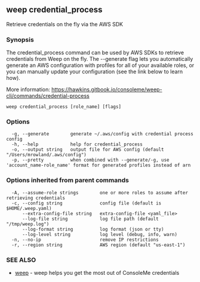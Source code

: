 ## weep credential_process

Retrieve credentials on the fly via the AWS SDK

### Synopsis

The credential_process command can be used by AWS SDKs to retrieve 
credentials from Weep on the fly. The --generate flag lets you automatically
generate an AWS configuration with profiles for all of your available roles, or 
you can manually update your configuration (see the link below to learn how).

More information: https://hawkins.gitbook.io/consoleme/weep-cli/commands/credential-process


```
weep credential_process [role_name] [flags]
```

### Options

```
  -g, --generate        generate ~/.aws/config with credential process config
  -h, --help            help for credential_process
  -o, --output string   output file for AWS config (default "/Users/mrowland/.aws/config")
  -p, --pretty          when combined with --generate/-g, use 'account_name-role_name' format for generated profiles instead of arn
```

### Options inherited from parent commands

```
  -A, --assume-role strings        one or more roles to assume after retrieving credentials
  -c, --config string              config file (default is $HOME/.weep.yaml)
      --extra-config-file string   extra-config-file <yaml_file>
      --log-file string            log file path (default "/tmp/weep.log")
      --log-format string          log format (json or tty)
      --log-level string           log level (debug, info, warn)
  -n, --no-ip                      remove IP restrictions
  -r, --region string              AWS region (default "us-east-1")
```

### SEE ALSO

* [weep](weep.md)	 - weep helps you get the most out of ConsoleMe credentials

